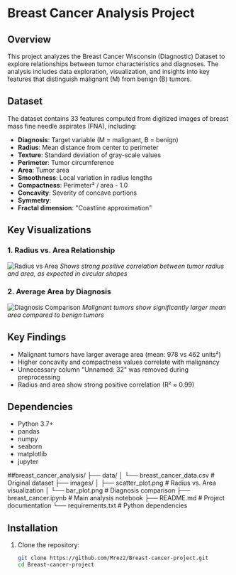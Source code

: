 # Breast Cancer Analysis Project

## Overview
This project analyzes the Breast Cancer Wisconsin (Diagnostic) Dataset to explore relationships between tumor characteristics and diagnoses. The analysis includes data exploration, visualization, and insights into key features that distinguish malignant (M) from benign (B) tumors.

## Dataset
The dataset contains 33 features computed from digitized images of breast mass fine needle aspirates (FNA), including:

- **Diagnosis**: Target variable (M = malignant, B = benign)
- **Radius**: Mean distance from center to perimeter
- **Texture**: Standard deviation of gray-scale values
- **Perimeter**: Tumor circumference
- **Area**: Tumor area
- **Smoothness**: Local variation in radius lengths
- **Compactness**: Perimeter² / area - 1.0
- **Concavity**: Severity of concave portions
- **Symmetry**: 
- **Fractal dimension**: "Coastline approximation"

## Key Visualizations

### 1. Radius vs. Area Relationship
![Radius vs Area](scatter_plot.png)
*Shows strong positive correlation between tumor radius and area, as expected in circular shapes*

### 2. Average Area by Diagnosis
![Diagnosis Comparison](bar_plot.png)
*Malignant tumors show significantly larger mean area compared to benign tumors*

## Key Findings
- Malignant tumors have larger average area (mean: 978 vs 462 units²)
- Higher concavity and compactness values correlate with malignancy
- Unnecessary column "Unnamed: 32" was removed during preprocessing
- Radius and area show strong positive correlation (R² ≈ 0.99)

## Dependencies
- Python 3.7+
- pandas
- numpy
- seaborn
- matplotlib
- jupyter
  
 ##breast_cancer_analysis/
├── data/
│   └── breast_cancer_data.csv        # Original dataset
├── images/
│   ├── scatter_plot.png              # Radius vs. Area visualization
│   └── bar_plot.png                  # Diagnosis comparison
├── breast_cancer.ipynb               # Main analysis notebook
├── README.md                         # Project documentation
└── requirements.txt                  # Python dependencies

## Installation
1. Clone the repository:
   ```bash
   git clone https://github.com/Mrez2/Breast-cancer-project.git
   cd Breast-cancer-project

